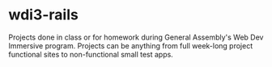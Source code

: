 wdi3-rails
==========

Projects done in class or for homework during General Assembly's Web Dev Immersive program. Projects can be anything from full week-long project functional sites to non-functional small test apps.
